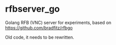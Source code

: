 # rfbserver_go

Golang RFB (VNC) server for experiments,
based on https://github.com/bradfitz/rfbgo

Old code, it needs to be rewritten.
